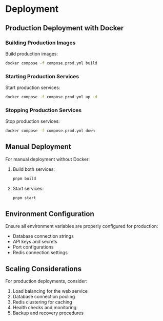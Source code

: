 # Deployment

## Production Deployment with Docker

### Building Production Images

Build production images:

```bash
docker compose -f compose.prod.yml build
```

### Starting Production Services

Start production services:

```bash
docker compose -f compose.prod.yml up -d
```

### Stopping Production Services

Stop production services:

```bash
docker compose -f compose.prod.yml down
```

## Manual Deployment

For manual deployment without Docker:

1. Build both services:

   ```bash
   pnpm build
   ```

2. Start services:

   ```bash
   pnpm start
   ```

## Environment Configuration

Ensure all environment variables are properly configured for production:

- Database connection strings
- API keys and secrets
- Port configurations
- Redis connection settings

## Scaling Considerations

For production deployments, consider:

1. Load balancing for the web service
2. Database connection pooling
3. Redis clustering for caching
4. Health checks and monitoring
5. Backup and recovery procedures
